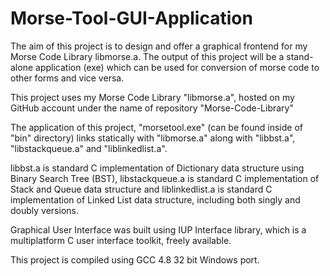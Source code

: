 # Morse-Tool-GUI-Application

The aim of this project is to design and offer a graphical frontend for my Morse Code Library libmorse.a. The output of this project will be a stand-alone application (exe) which can be used for conversion of morse code to other forms and vice versa.

This project uses my Morse Code Library "libmorse.a", hosted on my GitHub account under the name of repository "Morse-Code-Library"

The application of this project, "morsetool.exe" (can be found inside of "bin" directory) links statically with "libmorse.a" along with "libbst.a", "libstackqueue.a" and "liblinkedlist.a".

libbst.a is standard C implementation of Dictionary data structure using Binary Search Tree (BST), libstackqueue.a is standard C implementation of Stack and Queue data structure and liblinkedlist.a is standard C implementation of Linked List data structure, including both singly and doubly versions.

Graphical User Interface was built using IUP Interface library, which is a multiplatform C user interface toolkit, freely available.

This project is compiled using GCC 4.8 32 bit Windows port.
